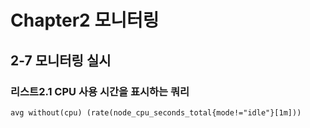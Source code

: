# Chapter2 모니터링

## 2-7 모니터링 실시

### 리스트2.1 CPU 사용 시간을 표시하는 쿼리

```
avg without(cpu) (rate(node_cpu_seconds_total{mode!="idle"}[1m]))
```
